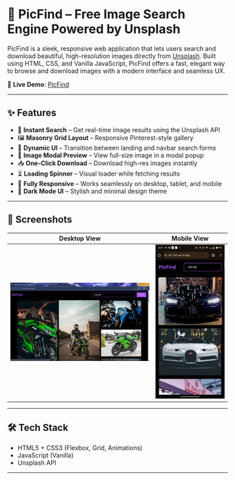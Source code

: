 # 📸 PicFind – Free Image Search Engine Powered by Unsplash

PicFind is a sleek, responsive web application that lets users search and download beautiful, high-resolution images directly from [Unsplash](https://unsplash.com). Built using HTML, CSS, and Vanilla JavaScript, PicFind offers a fast, elegant way to browse and download images with a modern interface and seamless UX.

🔗 **Live Demo**: [PicFind](https://pic-find.vercel.app/)  

---

## ✨ Features

- 🔎 **Instant Search** – Get real-time image results using the Unsplash API
- 🖼️ **Masonry Grid Layout** – Responsive Pinterest-style gallery
- 🧭 **Dynamic UI** – Transition between landing and navbar search forms
- 🧲 **Image Modal Preview** – View full-size image in a modal popup
- 📥 **One-Click Download** – Download high-res images instantly
- ⏳ **Loading Spinner** – Visual loader while fetching results
- 📱 **Fully Responsive** – Works seamlessly on desktop, tablet, and mobile
- 🌙 **Dark Mode UI** – Stylish and minimal design theme

---

## 📸 Screenshots

| Desktop View                    | Mobile View            |
|--------------------------------|----------------------------------|
| ![Desktop](/screenshot/screenshot-2.png) | ![Mobile](/screenshot/screenshot-1.jpg) 



---

## 🛠️ Tech Stack

- HTML5 + CSS3 (Flexbox, Grid, Animations)
- JavaScript (Vanilla)
- Unsplash API

---


